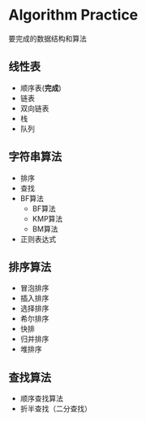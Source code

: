 # Algorithm Practice 

要完成的数据结构和算法

## 线性表

* 顺序表(**完成**)
* 链表
* 双向链表
* 栈
* 队列

## 字符串算法
* 排序
* 查找
* BF算法
    * BF算法  
    * KMP算法  
    * BM算法
* 正则表达式

## 排序算法
* 冒泡排序
* 插入排序
* 选择排序
* 希尔排序
* 快排
* 归并排序
* 堆排序

## 查找算法
* 顺序查找算法
* 折半查找（二分查找）